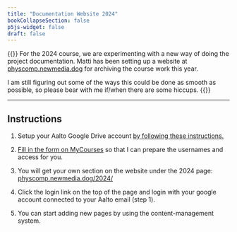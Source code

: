 ```yaml
---
title: "Documentation Website 2024"
bookCollapseSection: false
p5js-widget: false
draft: false
---
```


{{<hint info>}}
For the 2024 course, we are experimenting with a new way of doing the project documentation. Matti has been setting up a website at [physcomp.newmedia.dog](https://physcomp.newmedia.dog/) for archiving the course work this year.

I am still figuring out some of the ways this could be done as smooth as possible, so please bear with me if/when there are some hiccups.
{{</hint>}}

--- 

## Instructions

1. Setup your Aalto Google Drive account [by following these instructions.](https://www.aalto.fi/en/services/google-drive-registration-and-closing-of-an-account)

2. [Fill in the form on MyCourses](https://mycourses.aalto.fi/mod/questionnaire/view.php?id=1258687) so that I can prepare the usernames and access for you.

3. You will get your own section on the website under the 2024 page: [physcomp.newmedia.dog/2024/](https://physcomp.newmedia.dog/2024/)

4. Click the login link on the top of the page and login with your google account connected to your Aalto email (step 1).

5. You can start adding new pages by using the content-management system.